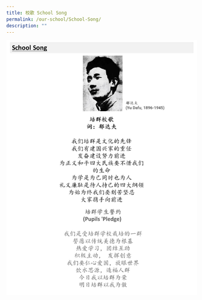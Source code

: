 ```yaml
---
title: 校歌 School Song
permalink: /our-school/School-Song/
description: ""
---
```

![](/images/Our%20School/School%20Song.jpg)